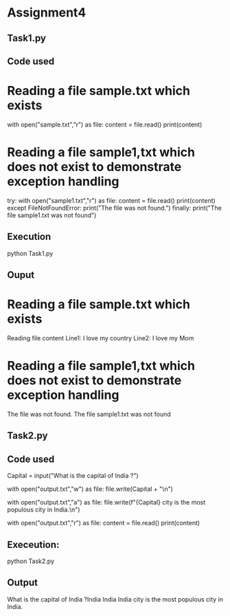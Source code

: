 # Assignment4

Task1.py
-------

Code used
-------
# Reading a file sample.txt which exists
with open("sample.txt","r") as file:
    content = file.read()
    print(content)

# Reading a file sample1,txt which does not exist to demonstrate exception handling
try:
    with open("sample1.txt","r") as file:
     content = file.read()
     print(content)
except FileNotFoundError:
    print("The file was not found.")
finally:
    print("The file sample1.txt was not found")



Execution
---------
python Task1.py

Ouput
-----
# Reading a file sample.txt which exists
Reading file content
Line1: I love my country
Line2: I love my Mom

# Reading a file sample1,txt which does not exist to demonstrate exception handling

The file was not found.
The file sample1.txt was not found




Task2.py
------
Code used
-------

Capital = input("What is the capital of India ?")


with open("output.txt","w") as file:
    file.write(Capital + "\n")

with open("output.txt","a") as file:
    file.write(f"{Capital} city is the most populous city in India.\n")

with open("output.txt","r") as file:
    content = file.read()
    print(content)


Execeution:
--------

 python Task2.py



 Output
 ----

What is the capital of India ?India
India
India city is the most populous city in India.
